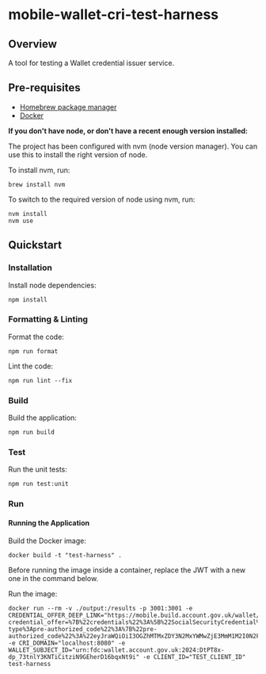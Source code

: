 # mobile-wallet-cri-test-harness

## Overview
A tool for testing a Wallet credential issuer service.

## Pre-requisites
- [Homebrew package manager](https://brew.sh)
- [Docker](https://docs.docker.com/get-docker/)

**If you don't have node, or don't have a recent enough version installed:**

The project has been configured with nvm (node version manager). You can use this to install the right version of node.

To install nvm, run:
```
brew install nvm
```

To switch to the required version of node using nvm, run:
```
nvm install
nvm use
```

## Quickstart
### Installation
Install node dependencies:
```
npm install
```

### Formatting & Linting
Format the code:
```
npm run format
```

Lint the code:
```
npm run lint --fix
```

### Build
Build the application:
```
npm run build
```

### Test
Run the unit tests:
```
npm run test:unit
```

### Run
#### Running the Application
Build the Docker image:
```
docker build -t "test-harness" .  
```

Before running the image inside a container, replace the JWT with a new one in the command below.

Run the image:
```
docker run --rm -v ./output:/results -p 3001:3001 -e CREDENTIAL_OFFER_DEEP_LINK="https://mobile.build.account.gov.uk/wallet/add?credential_offer=%7B%22credentials%22%3A%5B%22SocialSecurityCredential%22%5D%2C%22grants%22%3A%7B%22urn%3Aietf%3Aparams%3Aoauth%3Agrant-type%3Apre-authorized_code%22%3A%7B%22pre-authorized_code%22%3A%22eyJraWQiOiI3OGZhMTMxZDY3N2MxYWMwZjE3MmM1M2I0N2FjMTY5YTk1YWQwZDkyYzM4YmQ3OTRhNzBkYTU5MDMyMDU4Mjc0IiwidHlwIjoiSldUIiwiYWxnIjoiRVMyNTYifQ.eyJhdWQiOiJodHRwOi8vbG9jYWxob3N0OjMwMDEiLCJjbGllbnRJZCI6IlRFU1RfQ0xJRU5UX0lEIiwiaXNzIjoiaHR0cDovL2xvY2FsaG9zdDo4MDgwIiwiY3JlZGVudGlhbF9pZGVudGlmaWVycyI6WyIzZWY5N2JiOS1kNjRlLTRlMWEtYTM5NC00NDMxNWQwN2I5MmUiXSwiZXhwIjoxNzIyNDQwMzU2LCJpYXQiOjE3MjI0NDAwNTZ9.RNsyp8vJ07IGixBj7g5pH414ePCboOdVp3Fi0dqlioqiU1L6IzN2EFdCaYiDcJW21X0rwZOuiw_QkKwrhdt13w%22%7D%7D%2C%22credential_issuer%22%3A%22http%3A%2F%2Flocalhost%3A8080%22%2C%22credentialIssuer%22%3A%22http%3A%2F%2Flocalhost%3A8080%22%7D" -e CRI_DOMAIN="localhost:8080" -e WALLET_SUBJECT_ID="urn:fdc:wallet.account.gov.uk:2024:DtPT8x-dp_73tnlY3KNTiCitziN9GEherD16bqxNt9i" -e CLIENT_ID="TEST_CLIENT_ID" test-harness
```
